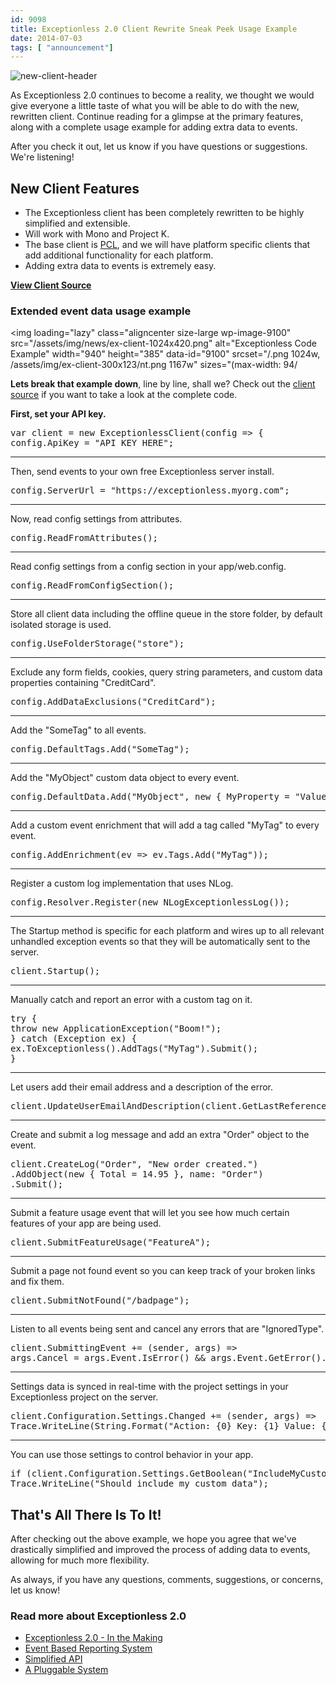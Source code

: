 ```yaml
---
id: 9098
title: Exceptionless 2.0 Client Rewrite Sneak Peek Usage Example
date: 2014-07-03
tags: [ "announcement"]
---
```

![new-client-header](/assets/img/news/new-client-header.jpg)

As Exceptionless 2.0 continues to become a reality, we thought we would give everyone a little taste of what you will be able to do with the new, rewritten client. Continue reading for a glimpse at the primary features, along with a complete usage example for adding extra data to events.

After you check it out, let us know if you have questions or suggestions. We're listening!<!--more-->

## New Client Features

* The Exceptionless client has been completely rewritten to be highly simplified and extensible.
* Will work with Mono and Project K.
* The base client is <a title="Exceptionless.Portable PCL" href="https://www.nuget.org/packages/exceptionless.portable" target="_blank">PCL</a>, and we will have platform specific clients that add additional functionality for each platform.
* Adding extra data to events is extremely easy.

**<a title="Exceptionless 2.0 Client Source" href="https://github.com/exceptionless/Exceptionless.net" target="_blank">View Client Source</a>**

### Extended event data usage example

<img loading="lazy" class="aligncenter size-large wp-image-9100" src="/assets/img/news/ex-client-1024x420.png" alt="Exceptionless Code Example" width="940" height="385" data-id="9100" srcset="/.png 1024w, /assets/img/ex-client-300x123/nt.png 1167w" sizes="(max-width: 94/

**Lets break that example down**, line by line, shall we? Check out the <a title="Exceptionless 2.0 Client Source" href="https://github.com/exceptionless/Exceptionless/tree/master/Source/Clients" target="_blank">client source</a> if you want to take a look at the complete code.

**First, set your API key.**

<pre>var client = new ExceptionlessClient(config =&gt; {
config.ApiKey = "API_KEY_HERE";
</pre>

* * *

Then, send events to your own free Exceptionless server install.

<pre>config.ServerUrl = "https://exceptionless.myorg.com";
</pre>

* * *

Now, read config settings from attributes.

<pre>config.ReadFromAttributes();
</pre>

* * *

Read config settings from a config section in your app/web.config.

<pre>config.ReadFromConfigSection();
</pre>

* * *

Store all client data including the offline queue in the store folder, by default isolated storage is used.

<pre>config.UseFolderStorage("store");
</pre>

* * *

Exclude any form fields, cookies, query string parameters, and custom data properties containing "CreditCard".

<pre>config.AddDataExclusions("CreditCard");
</pre>

* * *

Add the "SomeTag" to all events.

<pre>config.DefaultTags.Add("SomeTag");
</pre>

* * *

Add the "MyObject" custom data object to every event.

<pre>config.DefaultData.Add("MyObject", new { MyProperty = "Value1" });
</pre>

* * *

Add a custom event enrichment that will add a tag called "MyTag" to every event.

<pre>config.AddEnrichment(ev =&gt; ev.Tags.Add("MyTag"));
</pre>

* * *

Register a custom log implementation that uses NLog.

<pre>config.Resolver.Register(new NLogExceptionlessLog());
</pre>

* * *

The Startup method is specific for each platform and wires up to all relevant unhandled exception events so that they will be automatically sent to the server.

<pre>client.Startup();
</pre>

* * *

Manually catch and report an error with a custom tag on it.

<pre>try {
throw new ApplicationException("Boom!");
} catch (Exception ex) {
ex.ToExceptionless().AddTags("MyTag").Submit();
}
</pre>

* * *

Let users add their email address and a description of the error.

<pre>client.UpdateUserEmailAndDescription(client.GetLastReferenceId(), "me@me.com", "It broke!");
</pre>

* * *

Create and submit a log message and add an extra "Order" object to the event.

<pre>client.CreateLog("Order", "New order created.")
.AddObject(new { Total = 14.95 }, name: "Order")
.Submit();
</pre>

* * *

Submit a feature usage event that will let you see how much certain features of your app are being used.

<pre>client.SubmitFeatureUsage("FeatureA");
</pre>

* * *

Submit a page not found event so you can keep track of your broken links and fix them.

<pre>client.SubmitNotFound("/badpage");
</pre>

* * *

Listen to all events being sent and cancel any errors that are "IgnoredType".

<pre>client.SubmittingEvent += (sender, args) =&gt;
args.Cancel = args.Event.IsError() && args.Event.GetError().Type.Contains("IgnoredType");
</pre>

* * *

Settings data is synced in real-time with the project settings in your Exceptionless project on the server.

<pre>client.Configuration.Settings.Changed += (sender, args) =&gt;
Trace.WriteLine(String.Format("Action: {0} Key: {1} Value: {2}", args.Action, args.Item.Key, args.Item.Value));
</pre>

* * *

You can use those settings to control behavior in your app.

<pre>if (client.Configuration.Settings.GetBoolean("IncludeMyCustomData", false))
Trace.WriteLine("Should include my custom data");
</pre>

## That's All There Is To It!

After checking out the above example, we hope you agree that we've drastically simplified and improved the process of adding data to events, allowing for much more flexibility.

As always, if you have any questions, comments, suggestions, or concerns, let us know!

### Read more about Exceptionless 2.0

* [Exceptionless 2.0 - In the Making](/exceptionless-2-in-the-making/ "Exceptionless 2.0 – In the Making")
* [Event Based Reporting System](/event-based-reporting-system-coming-version-2-0/ "Event Based Reporting System Coming in Version 2.0")
* [Simplified API](/upcoming-exceptionless-2-0-simplified-api/ "More from the Upcoming Exceptionless 2.0: Simplified API")
* [A Pluggable System](/coming-exceptionless-2-0-pluggable-system/ "Coming in Exceptionless 2.0 – A Pluggable System")


